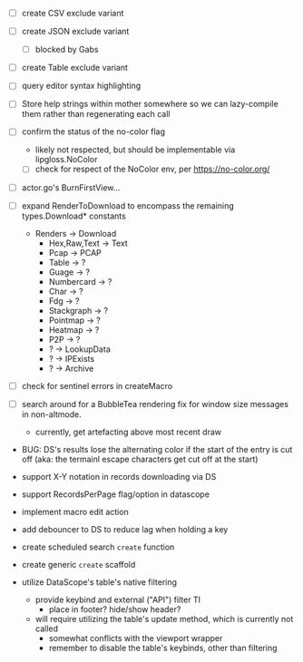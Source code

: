 - [ ] create CSV exclude variant
- [ ] create JSON exclude variant
    - [ ] blocked by Gabs
- [ ] create Table exclude variant

- [ ] query editor syntax highlighting

- [ ] Store help strings within mother somewhere so we can lazy-compile them rather than regenerating each call

- [ ] confirm the status of the no-color flag
    - likely not respected, but should be implementable via lipgloss.NoColor
    - [ ] check for respect of the NoColor env, per https://no-color.org/

- [ ] actor.go's BurnFirstView...

- [ ] expand RenderToDownload to encompass the remaining types.Download* constants
    - Renders -> Download
        - Hex,Raw,Text -> Text
        - Pcap -> PCAP
        - Table -> ?
        - Guage -> ?
        - Numbercard -> ?
        - Char -> ?
        - Fdg -> ?
        - Stackgraph -> ?
        - Pointmap -> ?
        - Heatmap -> ?
        - P2P -> ?
        - ? -> LookupData
        - ? -> IPExists
        - ? -> Archive

- [ ] check for sentinel errors in createMacro

- [ ] search around for a BubbleTea rendering fix for window size messages in non-altmode.
    - currently, get artefacting above most recent draw

- BUG: DS's results lose the alternating color if the start of the entry is cut off (aka: the termainl escape characters get cut off at the start)

- support X-Y notation in records downloading via DS

- support RecordsPerPage flag/option in datascope

- implement macro edit action

- add debouncer to DS to reduce lag when holding a key

- create scheduled search `create` function

- create generic `create` scaffold

- utilize DataScope's table's native filtering
    - provide keybind and external ("API") filter TI
        - place in footer? hide/show header?
    - will require utilizing the table's update method, which is currently not called
        - somewhat conflicts with the viewport wrapper
        - remember to disable the table's keybinds, other than filtering